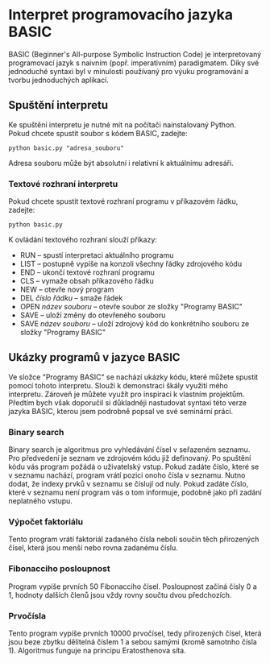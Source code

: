 # Interpret programovacího jazyka BASIC
BASIC (Beginner's All-purpose Symbolic Instruction Code) je interpretovaný programovací jazyk s naivním (popř. imperativním) paradigmatem. Díky své jednoduché syntaxi byl v minulosti používaný pro výuku programování a tvorbu jednoduchých aplikací.
## Spuštění interpretu
Ke spuštění interpretu je nutné mít na počítači nainstalovaný Python.<br>
Pokud chcete spustit soubor s kódem BASIC, zadejte:
```
python basic.py "adresa_souboru"
```
Adresa souboru může být absolutní i relativní k aktuálnímu adresáři.
### Textové rozhraní interpretu
Pokud chcete spustit textové rozhraní programu v příkazovém řádku, zadejte:
```
python basic.py
```
K ovládání textového rozhraní slouží příkazy:
- RUN – spustí interpretaci aktuálního programu
- LIST – postupně vypíše na konzoli všechny řádky zdrojového kódu
- END – ukončí textové rozhraní programu
- CLS – vymaže obsah příkazového řádku
- NEW – otevře nový program
- DEL _číslo řádku_ – smaže řádek
- OPEN _název souboru_ – otevře soubor ze složky "Programy BASIC"
- SAVE – uloží změny do otevřeného souboru
- SAVE _název souboru_ – uloží zdrojový kód do konkrétního souboru ze složky "Programy BASIC"
## Ukázky programů v jazyce BASIC
Ve složce "Programy BASIC" se nachází ukázky kódu, které můžete spustit pomocí tohoto interpretu. Slouží k demonstraci škály využití mého interpretu. Zároveň je můžete využít pro inspiraci k vlastním projektům. Předtím bych však doporučil si důkladněji nastudovat syntaxi této verze jazyka BASIC, kterou jsem podrobně popsal ve své seminární práci.
### Binary search
Binary search je algoritmus pro vyhledávání čísel v seřazeném seznamu. Pro předvedení je seznam ve zdrojovém kódu již definovaný. Po spuštění kódu vás program požádá o uživatelský vstup. Pokud zadáte číslo, které se v seznamu nachází, program vrátí pozici onoho čísla v seznamu. Nutno dodat, že indexy prvků v seznamu se číslují od nuly. Pokud zadáte číslo, které v seznamu není program vás o tom informuje, podobně jako při zadání neplatného vstupu.
### Výpočet faktoriálu
Tento program vrátí faktoriál zadaného čísla neboli součin těch přirozených čísel, která jsou menší nebo rovna zadanému číslu.
### Fibonacciho posloupnost
Program vypíše prvních 50 Fibonacciho čísel. Posloupnost začíná čísly 0 a 1, hodnoty dalších členů jsou vždy rovny součtu dvou předchozích.
### Prvočísla
Tento program vypíše prvních 10000 prvočísel, tedy přirozených čísel, která jsou beze zbytku dělitelná číslem 1 a sebou samými (kromě samotnho čísla 1). Algoritmus funguje na principu Eratosthenova síta.
